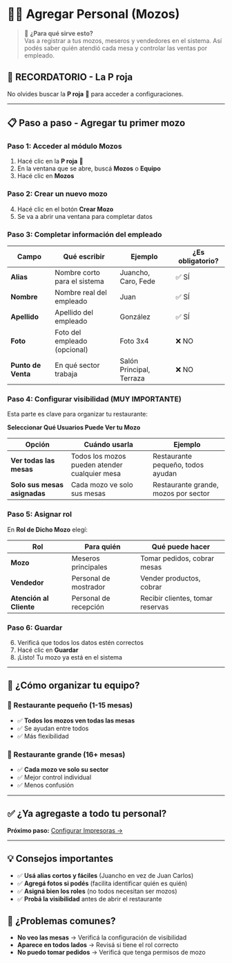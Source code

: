 ﻿
# 👨‍💼 Agregar Personal (Mozos)

> 🎯 **¿Para qué sirve esto?**  
> Vas a registrar a tus mozos, meseros y vendedores en el sistema. Así podés saber quién atendió cada mesa y controlar las ventas por empleado.

## 🔴 **RECORDATORIO - La P roja**

No olvides buscar la **P roja** 🔴 para acceder a configuraciones.

---

## 📋 **Paso a paso - Agregar tu primer mozo**

### **Paso 1: Acceder al módulo Mozos**
1. Hacé clic en la **P roja** 🔴
2. En la ventana que se abre, buscá **Mozos** o **Equipo**
3. Hacé clic en **Mozos** 

### **Paso 2: Crear un nuevo mozo**
4. Hacé clic en el botón **Crear Mozo**
5. Se va a abrir una ventana para completar datos

### **Paso 3: Completar información del empleado**

| Campo | Qué escribir | Ejemplo | ¿Es obligatorio? |
|-------|-------------|---------|------------------|
| **Alias** | Nombre corto para el sistema | Juancho, Caro, Fede | ✅ SÍ |
| **Nombre** | Nombre real del empleado | Juan | ✅ SÍ |
| **Apellido** | Apellido del empleado | González | ✅ SÍ |
| **Foto** | Foto del empleado (opcional) | Foto 3x4 | ❌ NO |
| **Punto de Venta** | En qué sector trabaja | Salón Principal, Terraza | ❌ NO |

### **Paso 4: Configurar visibilidad (MUY IMPORTANTE)**
Esta parte es clave para organizar tu restaurante:

**Seleccionar Qué Usuarios Puede Ver tu Mozo**

| Opción | Cuándo usarla | Ejemplo |
|--------|---------------|---------|
| **Ver todas las mesas** | Todos los mozos pueden atender cualquier mesa | Restaurante pequeño, todos ayudan |
| **Solo sus mesas asignadas** | Cada mozo ve solo sus mesas | Restaurante grande, mozos por sector |

### **Paso 5: Asignar rol**
En **Rol de Dicho Mozo** elegí:

| Rol | Para quién | Qué puede hacer |
|-----|------------|----------------|
| **Mozo** | Meseros principales | Tomar pedidos, cobrar mesas |
| **Vendedor** | Personal de mostrador | Vender productos, cobrar |
| **Atención al Cliente** | Personal de recepción | Recibir clientes, tomar reservas |

### **Paso 6: Guardar**
6. Verificá que todos los datos estén correctos
7. Hacé clic en **Guardar**
8. ¡Listo! Tu mozo ya está en el sistema

---

## 👥 **¿Cómo organizar tu equipo?**

### **🏪 Restaurante pequeño (1-15 mesas)**
- ✅ **Todos los mozos ven todas las mesas**
- ✅ Se ayudan entre todos
- ✅ Más flexibilidad

### **🏢 Restaurante grande (16+ mesas)**
- ✅ **Cada mozo ve solo su sector**
- ✅ Mejor control individual
- ✅ Menos confusión

---

## ✅ **¿Ya agregaste a todo tu personal?**

**Próximo paso:** [Configurar Impresoras →](./24-Configuración-de-Impresoras.md)

---

## 💡 **Consejos importantes**
- ✅ **Usá alias cortos y fáciles** (Juancho en vez de Juan Carlos)
- ✅ **Agregá fotos si podés** (facilita identificar quién es quién)
- ✅ **Asigná bien los roles** (no todos necesitan ser mozos)
- ✅ **Probá la visibilidad** antes de abrir el restaurante

## 🚨 **¿Problemas comunes?**
- **No veo las mesas** → Verificá la configuración de visibilidad
- **Aparece en todos lados** → Revisá si tiene el rol correcto
- **No puedo tomar pedidos** → Verificá que tenga permisos de mozo
